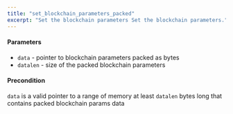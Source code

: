 ```yaml
---
title: "set_blockchain_parameters_packed"
excerpt: "Set the blockchain parameters Set the blockchain parameters."
---
```

#### Parameters
* `data` - pointer to blockchain parameters packed as bytes 
* `datalen` - size of the packed blockchain parameters 

#### Precondition
`data` is a valid pointer to a range of memory at least `datalen` bytes long that contains packed blockchain params data